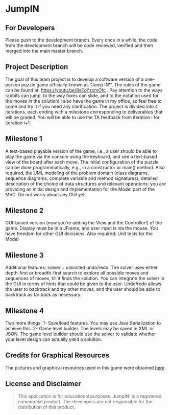 # JumpIN

## For Developers
Please push to the development branch. Every once in a while, the code from the development branch will be code reviewed, verified and then merged into the main master branch. 

## Project Description

The goal of this team project is to develop a software version of a one-person puzzle game officially known as “Jump IN’”. The rules of the game can be found at: https://youtu.be/8sEoYzcmOfc . Pay attention to the ways rabbits can jump, to the way foxes can slide, and to the notation used for the moves in the solution! I also have the game in my office, so feel free to come and try it if you need any clarification. The project is divided into 4 iterations, each ending with a milestone corresponding to deliverables that will be graded. You will be able to use the TA feedback from iteration i for iteration i+1.

## Milestone 1

A text-based playable version of the game, i.e., a user should be able to play the game via the console using the keyboard, and see a text-based view of the board after each move. The initial configuration of the puzzle can be done programmatically, e.g., in a constructor or main() method. Also required, the UML modeling of the problem domain (class diagrams, sequence diagrams, complete variable and method signatures), detailed description of the choice of data structures and relevant operations: you are providing an initial design and implementation for the Model part of the MVC. Do not worry about any GUI yet. 
 
## Milestone 2

GUI-based version (now you’re adding the View and the Controller!) of the game. Display must be in a JFrame, and user input is via the mouse. You have freedom for other GUI decisions. Also required: Unit tests for the Model
 
## Milestone 3

Additional features: solver + unlimited undo/redo. The solver uses either depth-first or breadth-first search to explore all possible moves and sequences of moves, till it finds the solution. You can integrate the solver in the GUI in terms of hints that could be given to the user. Undo/redo allows the user to backtrack and try other moves, and the user should be able to backtrack as far back as necessary.
 
## Milestone 4

Two more things: 1- Save/load features. You may use Java Serialization to achieve this. 2- Game level builder. The levels may be saved in XML or JSON. The game level builder should use the solver to validate whether your level design can actually yield a solution.

## Credits for Graphical Resources

The pictures and graphical resources used in this game were obtained [here](https://www.smartgames.eu/uk/one-player-games/jumpin).

## License and Disclaimer

> This application is for educational purposes. JumpIN' is a registered commercial product. The developers are not responsible for the distribution of this product.
